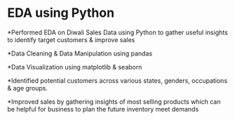 # EDA using Python

*Performed EDA on Diwali Sales Data using Python to gather useful insights to identify target customers & improve sales

*Data Cleaning & Data Manipulation using pandas

*Data Visualization using matplotlib & seaborn

*Identified potential customers across various states, genders, occupations & age groups.

*Improved sales by gathering insights of most selling products which can be helpful for business to plan the future inventory meet demands
